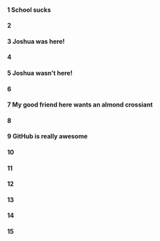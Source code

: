 #### 1 School sucks
#### 2
#### 3 Joshua was here!
#### 4
#### 5 Joshua wasn't here!
#### 6
#### 7 My good friend here wants an almond crossiant
#### 8
#### 9 GitHub is really awesome
#### 10
#### 11
#### 12
#### 13
#### 14
#### 15
